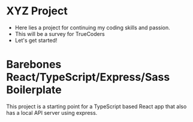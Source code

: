 # XYZ Project
- Here lies a project for continuing my coding skills and passion.
- This will be a survey for TrueCoders
- Let's get started!

# Barebones React/TypeScript/Express/Sass Boilerplate
This project is a starting point for a TypeScript based React app that also has a local API server using express.